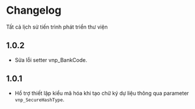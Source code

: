 # Changelog

Tất cả lịch sử tiến trình phát triển thư viện

## 1.0.2

- Sửa lỗi setter vnp_BankCode.

## 1.0.1

- Hổ trợ thiết lập kiểu mã hóa khi tạo chữ ký dự liệu thông qua parameter `vnp_SecureHashType`.
